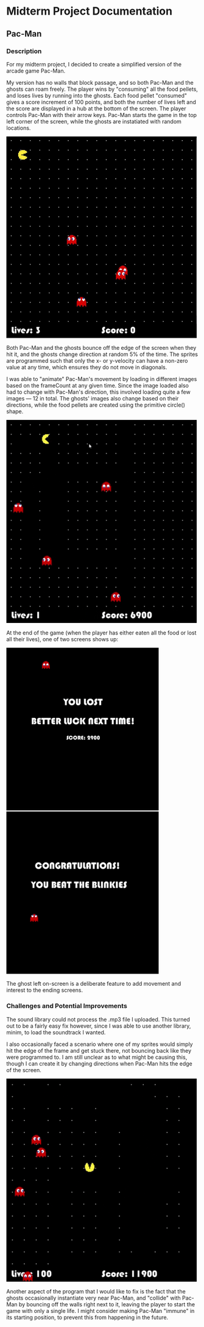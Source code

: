 # Midterm Project Documentation

## Pac-Man

### Description

For my midterm project, I decided to create a simplified version of the arcade game Pac-Man. 

My version has no walls that block passage, and so both Pac-Man and the ghosts can roam freely. The player wins by "consuming" all the food pellets, and loses lives by running into the ghosts. Each food pellet "consumed" gives a score increment of 100 points, and both the number of lives left and the score are displayed in a hub at the bottom of the screen. The player controls Pac-Man with their arrow keys. Pac-Man starts the game in the top left corner of the screen, while the ghosts are instatiated with random locations.

<img src="june10.1.JPG" width="500">

Both Pac-Man and the ghosts bounce off the edge of the screen when they hit it, and the ghosts change direction at random 5% of the time. The sprites are programmed such that only the x- or y-velocity can have a non-zero value at any time, which ensures they do not move in diagonals.

I was able to "animate" Pac-Man's movement by loading in different images based on the frameCount at any given time. Since the image loaded also had to change with Pac-Man's direction, this involved loading quite a few images — 12 in total. The ghosts' images also change based on their directions, while the food pellets are created using the primitive circle() shape.

<img src="june10.2.gif" width="500">

At the end of the game (when the player has either eaten all the food or lost all their lives), one of two screens shows up: 

<img src="june10.5.gif" width="400">  <img src="june10.4.gif" width="400">

The ghost left on-screen is a deliberate feature to add movement and interest to the ending screens.

### Challenges and Potential Improvements

The sound library could not process the .mp3 file I uploaded. This turned out to be a fairly easy fix however, since I was able to use another library, minim, to load the soundtrack I wanted.

I also occasionally faced a scenario where one of my sprites would simply hit the edge of the frame and get stuck there, not bouncing back like they were programmed to. I am still unclear as to what might be causing this, though I can create it by changing directions when Pac-Man hits the edge of the screen. 

<img src="june10.3.gif" width="500">

Another aspect of the program that I would like to fix is the fact that the ghosts occasionally instantiate very near Pac-Man, and "collide" with Pac-Man by bouncing off the walls right next to it, leaving the player to start the game with only a single life. I might consider making Pac-Man "immune" in its starting position, to prevent this from happening in the future.

